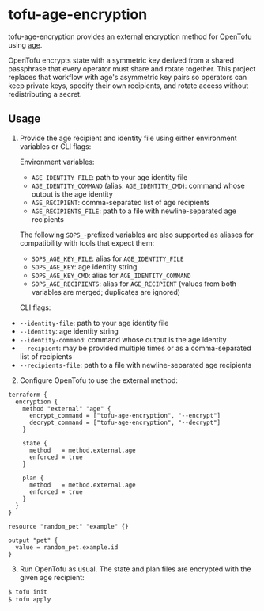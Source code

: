 # tofu-age-encryption

tofu-age-encryption provides an external encryption method for [OpenTofu](https://opentofu.org/) using [age](https://age-encryption.org/).

OpenTofu encrypts state with a symmetric key derived from a shared passphrase that every operator must share and rotate together. This project replaces that workflow with age's asymmetric key pairs so operators can keep private keys, specify their own recipients, and rotate access without redistributing a secret.

## Usage

1. Provide the age recipient and identity file using either environment variables or CLI flags:

   Environment variables:
   - `AGE_IDENTITY_FILE`: path to your age identity file
   - `AGE_IDENTITY_COMMAND` (alias: `AGE_IDENTITY_CMD`): command whose output is the age identity
   - `AGE_RECIPIENT`: comma-separated list of age recipients
   - `AGE_RECIPIENTS_FILE`: path to a file with newline-separated age recipients

   The following `SOPS_`-prefixed variables are also supported as aliases for compatibility with tools that expect them:
   - `SOPS_AGE_KEY_FILE`: alias for `AGE_IDENTITY_FILE`
   - `SOPS_AGE_KEY`: age identity string
   - `SOPS_AGE_KEY_CMD`: alias for `AGE_IDENTITY_COMMAND`
   - `SOPS_AGE_RECIPIENTS`: alias for `AGE_RECIPIENT` (values from both variables are merged; duplicates are ignored)

   CLI flags:

- `--identity-file`: path to your age identity file
- `--identity`: age identity string
- `--identity-command`: command whose output is the age identity
- `--recipient`: may be provided multiple times or as a comma-separated list of recipients
- `--recipients-file`: path to a file with newline-separated age recipients

2. Configure OpenTofu to use the external method:

```hcl
terraform {
  encryption {
    method "external" "age" {
      encrypt_command = ["tofu-age-encryption", "--encrypt"]
      decrypt_command = ["tofu-age-encryption", "--decrypt"]
    }

    state {
      method   = method.external.age
      enforced = true
    }

    plan {
      method   = method.external.age
      enforced = true
    }
  }
}

resource "random_pet" "example" {}

output "pet" {
  value = random_pet.example.id
}
```

3. Run OpenTofu as usual. The state and plan files are encrypted with the given age recipient:

```sh
$ tofu init
$ tofu apply
```
